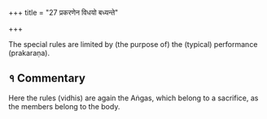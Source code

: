 +++
title = "27 प्रकरणेन विधयो बध्यन्ते"

+++

The special rules are limited by (the purpose of) the (typical) performance (prakaraṇa).

## १ Commentary

Here the rules (vidhis) are again the Aṅgas, which belong to a sacrifice, as the members belong to the body.
